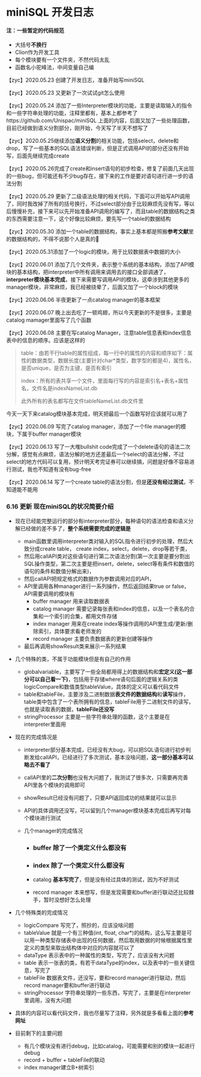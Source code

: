# miniSQL 开发日志	
#### 注：一些暂定的代码规范

- 大括号**不换行**
- Clion作为开发工具
- 每个模块要有一个文件夹，不然代码太乱
- 函数名小驼峰法，中间变量自己编



【zyc】2020.05.23 创建了开发日志，准备开始写miniSQL

【zyc】2020.05.23 又更新了一次试试git怎么使用

【zyc】2020.05.24 添加了一些Interpreter模块的功能，主要是读取输入的指令和一些字符串处理的功能，注释里都有，基本上都参考了https://github.com/Unispac/miniSQL  上面的内容，后面又加了一些处理函数，目前已经做到语义分割部分，刚开始，今天写了半天不想写了

【zyc】2020.05.25继续添加**语义分割**的相关功能，包括select，delete和drop，写了一些基本的SQL语法错误判断，但是正式调用API的部分还没有开始写，后面先继续完成create

【zyc】2020.05.26完成了create和insert语句的初步检查，修复了前面几天出现的一些bug，但可能还有不少bug存在，接下来的工作是要对语句进行进一步的语法分割

【zyc】2020.05.29 更新了二级语法处理的相关代码，下面可以开始写API调用了，同时我改掉了所有的括号换行，不过select部分由于比较麻烦先没有写，等以后慢慢补充，接下来可以先开始准备API调用的编写了，而且table的数据结构之类的东西需要注意一下，这个好像比较麻烦，要先写一个table的数据结构

【zyc】2020.05.30 添加一个table的数据结构，事实上基本都是照搬**参考文献**里的数据结构的，不得不说那个人是真的🐂

【zyc】2020.05.31添加了一个logic的模块，用于比较数据表中数据的大小

【zyc】2020.06.01 添加了几个文件夹，表示整个系统的基本结构，添加了API模块的基本结构，把interpreter中所有调用来调用去的接口全部调通了，**interpreter模块基本完成**，接下来需要写调用API的模块，这牵涉到其他更多的manager模块，非常麻烦，我已经被绕晕了，后面又加了一个block的模块

【zyc】2020.06.06 半夜更新了一点catalog manager的基本框架

【zyc】2020.06.07 晚上出去吃了一顿鸡翅，所以今天更新的不是很多，主要是catalog mamager里面写了几个函数

【zyc】2020.06.08 主要在写catalog Manager，注意table信息表和index信息表中的信息的顺序。应该是这样的

> table：由若干行table的属性组成，每一行中的属性的内容和顺序如下：属性的数据类型，数据长度(主要针对char*类型，数字型的都是4)，属性名，是否unique，是否为主键，是否有索引
>
> index：所有的表共享一个文件，里面每行写的内容是索引名+表名+属性名，文件名是indexNameList.db
>
> 此外所有的表名都写在文件tableNameList.db文件里

今天一天下来catalog模块基本完成，明天把最后一个函数写好应该就可以用了

【zyc】2020.06.09 写完了catalog manager，添加了一个file manager的模块，下属于buffer manager模块

【zyc】2020.06.13 写了一大堆bullshit code完成了一个delete语句的语法二次分解，感觉有点麻烦，语法分解的地方还差最后一个select的语法分解，不过select的地方代码可以复用，预计明天考完证券可以继续搞，问题是好像不容易进行测试，我也不知道有没有bug-free

【zyc】2020.06.14 写了一个create table的语法分割，但是**还没有经过测试**，不知道能不能用

### 6.16 更新 现在miniSQL的状况简要介绍

- 现在已经能完整运行的部分有interpreter部分，每种语句的语法检查和语义分解已经做的差不多了，**整个系统需要完成的逻辑是**
  - main函数里调用interpreter类对输入的SQL指令进行初步的处理，然后大致分成create table， create index，select，delete，drop等若干类，
  - 然后用callAPI类对这些语句进行第二次语法分割(第一次主要是要分割出SQL操作类型，第二次主要是把insert，delete，select等有条件和数值的语句的条件和数值分解出来)，
  - 然后callAPI把规定格式的数据作为参数调用对应的API，
  - API里调用各种manager进行一系列操作，然后返回结果true or false，API需要调用的模块有
    - buffer manager 用来读取数据表
    - catalog manager 需要记录每张表和index的信息，以及一个表名的合集和一个索引的合集，都用文件存储
    - index manager 用来在create index等操作调用的API里生成/更新/删除索引，具体要求看老师发的
    - record manager 主要负责数据表的更新创建等操作
  - 最后再调用showResult类来展示一系列结果
- 几个特殊的类，不属于功能模块但是有自己的作用
  - globalvariable，主要写了一些全局都用得上的数据结构和**宏定义(这一部分可以自己看一下)**，包括用于存储where语句后面的逻辑关系的类logicCompare和数值类型tableValue，具体的定义可以看代码文件
  - table和tableFile，主要涉及二进制数据**表文件的数据结构**和**读写**操作，table类中包含了一个表所拥有的信息，tableFile用于二进制文件的读写，也就是读取表的数据，**tableFile还没写**
  - stringProcessor 主要是一些字符串处理的函数，这个主要是在interpreter里面用

- 现在的完成情况是

  - interpreter部分基本完成，已经没有大bug，可以把SQL语句进行初步判断发给callAPI，已经进行了多次测试，基本没啥问题，**这一部分基本可以略去不看了**

  - callAPI里的**二次分割**也没有大问题了，我测试了很多次，只需要再完善API里各个模块的调用即可

  - showResult已经没有问题了，只要API返回成功的结果就可以显示

  - API的具体调用还没写，可以留到几个manager模块基本完成后再写对每个模块进行测试

  - 几个manager的完成情况

    - ### buffer 除了一个类定义什么都没有

    - ### index 除了一个类定义什么都没有

    - catalog **基本写完了**，但是没有经过具体的测试，因为不好测试

    - record manager 本来想写，但是发现需要和buffer进行联动还比较棘手，暂时没想好怎么处理

- 几个特殊类的完成情况
  - logicCompare 写完了，照抄的，应该没啥问题
  - tableValue 就是一个有三种值(int, float, char*)的结构，这么写主要是可以用一种类型存储表中出现的任何数据，然后取用数据的时候根据属性里定义的类型来取出结构体中对应的内容就可以了
  -  dataType 表示表中的一种属性的类型，写完了，应该没有大问题
  - table 表示一张表的类，有若干dataType的index，以及表中的一些关键信息，写完了
  - tableFile 数据表文件，还没写，要和record manager进行联动，然后record manager要和buffer进行联动
  - stringProcessor 字符串处理的一些东西，写完了，主要是在interpreter里调用，没有大问题

- 具体的内容可以看代码文件，我也尽量写了注释，另外就是多看看上面的**参考网址** 
- 目前剩下的主要问题
  - 有几个模块没有进行debug，比如catalog，可能需要和别的模块一起进行debug
  - record + buffer + tableFile的联动
  - index manager建立B+树索引